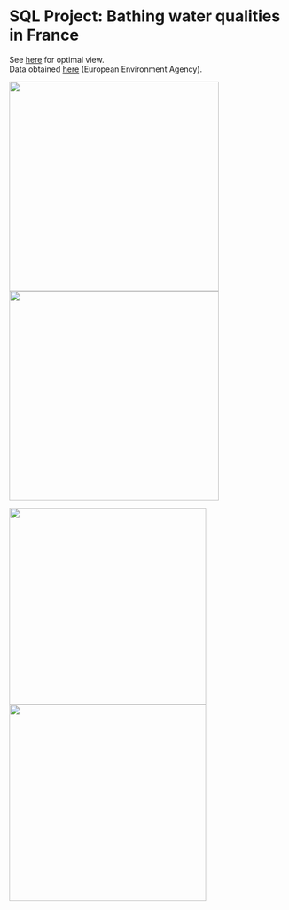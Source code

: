 # SQL Project: Bathing water qualities in France
See [here](https://github.com/L-Arscott/SQL_Project_Water_Quality/blob/master/README.md) for optimal view.  
Data obtained [here](https://www.eea.europa.eu/data-and-maps/data/bathing-water-directive-status-of-bathing-water-14) (European Environment Agency).

<p>
 <img src="https://user-images.githubusercontent.com/64332150/235879883-ad6b6379-938e-447e-8505-8f91b352c38b.png" height="378" />
  <img src="https://user-images.githubusercontent.com/64332150/235956932-1caa5f17-bd0c-4646-8503-7e1af7b12049.png" height="378" />
</p>

<p>
 <img src="https://user-images.githubusercontent.com/64332150/235955789-ff57094b-bf15-4b45-8d43-87a2c2e7ab4e.png" height="355" />
 <img src="https://user-images.githubusercontent.com/64332150/235956305-3ef03df5-ba0c-430b-ade7-97a16358bb2d.png" height="355" />
</p>
 
